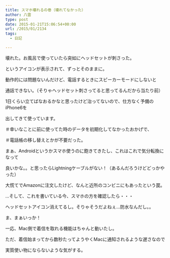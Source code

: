 ```yaml
---
title: スマホ壊れるの巻（壊れてなかった）
author: 八雲
type: post
date: 2015-01-21T15:06:54+00:00
url: /2015/01/2134
tags:
  - 日記

---
```

壊れた。お風呂で使っていたら突如にヘッドセットが刺さった。
  
というアイコンが表示されて、ずっとそのままに。

動作的には問題ないんだけど、電話するときにスピーカーモードにしないと
  
通話できない。（そりゃヘッドセット刺さってると思ってるんだから当たり前）
  
1日くらい立てばなおるかなと思ったけど治ってないので、仕方なく予備の iPhone6を
  
出してきて使っています。
  
＃幸いなことに前に使ってた時のデータを初期化してなかったおかげで、
  
＃電話帳の移し替えとかが不要だった。

まぁ、Androidというかスマホ使うのに飽きてきたし、これはこれで気分転換になって
  
良いかな。。と思ったらLightningケーブルがない！（あるんだろうけどどっかやった）
  
大慌てでAmazonに注文したけど、なんと近所のコンビニにもあったという罠。

…そして、これを書いている今、スマホの方を確認したら・・・
  
ヘッドセットアイコン消えてるし。そりゃそうだよねぇ…防水なんだし。。
  
ま、まぁいっか！

一応、Mac側で着信を取れる機能はちゃんと動いたし。
  
ただ、着信始まってから数秒たってようやくMacに通知されるような遅さなので
  
実質使い物にならないような気がする。
